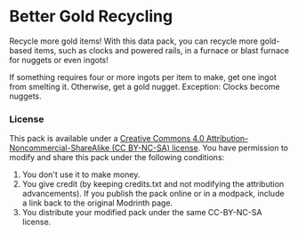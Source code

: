 # Better Gold Recycling
Recycle more gold items! With this data pack, you can recycle more gold-based items, such as clocks and powered rails, in a furnace or blast furnace for nuggets or even ingots!

If something requires four or more ingots per item to make, get one ingot from smelting it. Otherwise, get a gold nugget. Exception: Clocks become nuggets.


### License

This pack is available under a [Creative Commons 4.0 Attribution-Noncommercial-ShareAlike (CC BY-NC-SA) license](https://creativecommons.org/licenses/by-nc-sa/4.0/). You have permission to modify and share this pack under the following conditions:

1. You don't use it to make money.
2. You give credit (by keeping credits.txt and not modifying the attribution advancements). If you publish the pack online or in a modpack, include a link back to the original Modrinth page.
3. You distribute your modified pack under the same CC-BY-NC-SA license.
